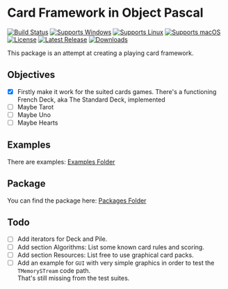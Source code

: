 # Card Framework in Object Pascal
[![Build Status](https://github.com/gcarreno/objpas-card-framework/actions/workflows/main.yaml/badge.svg?branch=main)](https://github.com/gcarreno/objpas-card-framework/actions)
[![Supports Windows](https://img.shields.io/badge/support-Windows-blue?logo=Windows)](https://github.com/gcarreno/objpas-card-framework/releases/latest)
[![Supports Linux](https://img.shields.io/badge/support-Linux-yellow?logo=Linux)](https://github.com/gcarreno/objpas-card-framework/releases/latest)
[![Supports macOS](https://img.shields.io/badge/support-macOS-black?logo=macOS)](https://github.com/gcarreno/objpas-card-framework/releases/latest)
[![License](https://img.shields.io/github/license/gcarreno/objpas-card-framework)](https://github.com/gcarreno/objpas-card-framework/blob/main/LICENSE)
[![Latest Release](https://img.shields.io/github/v/release/gcarreno/objpas-card-framework?label=latest%20release)](https://github.com/gcarreno/objpas-card-framework/releases/latest)
[![Downloads](https://img.shields.io/github/downloads/gcarreno/objpas-card-framework/total)](https://github.com/gcarreno/objpas-card-framework/releases)

This package is an attempt at creating a playing card framework.

## Objectives

- [x] Firstly make it work for the suited cards games. There's a functioning French Deck, aka The Standard Deck, implemented
- [ ] Maybe Tarot
- [ ] Maybe Uno
- [ ] Maybe Hearts

## Examples

There are examples: [Examples Folder](examples)

## Package

You can find the package here: [Packages Folder](packages)

## Todo
- [ ] Add iterators for Deck and Pile.
- [ ] Add section Algorithms: List some known card rules and scoring.
- [ ] Add section Resources: List free to use graphical card packs.
- [ ] Add an example for `GUI` with very simple graphics in order to test the `TMemorySTream` code path.\
  That's still missing from the test suites.